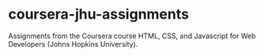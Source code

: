 # coursera-jhu-assignments
Assignments from the Coursera course HTML, CSS, and Javascript for Web Developers (Johns Hopkins University).
